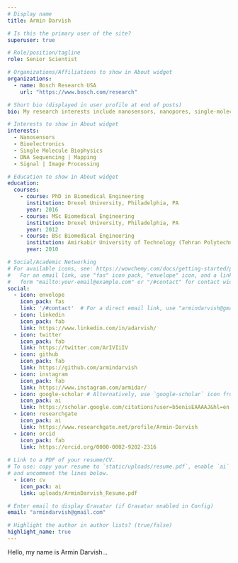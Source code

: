 ```yaml
---
# Display name
title: Armin Darvish

# Is this the primary user of the site?
superuser: true

# Role/position/tagline
role: Senior Scientist

# Organizations/Affiliations to show in About widget
organizations:
  - name: Bosch Research USA
    url: "https://www.bosch.com/research"

# Short bio (displayed in user profile at end of posts)
bio: My research interests include nanosensors, nanopores, single-molecule biophysics, dna sequencing, ....

# Interests to show in About widget
interests:
  - Nanosensors
  - Bioelectronics
  - Single Molecule Biophysics
  - DNA Sequencing | Mapping
  - Signal | Image Processing 

# Education to show in About widget
education:
  courses:
    - course: PhD in Biomedical Engineering
      institution: Drexel University, Philadelphia, PA
      year: 2016
    - course: MSc Biomedical Engineering
      institution: Drexel University, Philadelphia, PA
      year: 2012
    - course: BSc Biomedical Engineering
      institution: Amirkabir University of Technology (Tehran Polytechnic), Tehran, Iran
      year: 2010

# Social/Academic Networking
# For available icons, see: https://wowchemy.com/docs/getting-started/page-builder/#icons
#   For an email link, use "fas" icon pack, "envelope" icon, and a link in the
#   form "mailto:your-email@example.com" or "/#contact" for contact widget.
social:
  - icon: envelope
    icon_pack: fas
    link: '/#contact'  # For a direct email link, use "armindarvish@gmail.com".
  - icon: linkedin
    icon_pack: fab
    link: https://www.linkedin.com/in/adarvish/
  - icon: twitter
    icon_pack: fab
    link: https://twitter.com/ArIVIiIV
  - icon: github
    icon_pack: fab
    link: https://github.com/armindarvish
  - icon: instagram
    icon_pack: fab
    link: https://www.instagram.com/armidar/
  - icon: google-scholar # Alternatively, use `google-scholar` icon from `ai` icon pack
    icon_pack: ai
    link: https://scholar.google.com/citations?user=b5enisEAAAAJ&hl=en
  - icon: researchgate
    icon_pack: ai
    link: https://www.researchgate.net/profile/Armin-Darvish
  - icon: orcid
    icon_pack: fab
    link: https://orcid.org/0000-0002-9202-2316
    
# Link to a PDF of your resume/CV.
# To use: copy your resume to `static/uploads/resume.pdf`, enable `ai` icons in `params.toml`,
# and uncomment the lines below.
  - icon: cv
    icon_pack: ai
    link: uploads/ArminDarvish_Resume.pdf

# Enter email to display Gravatar (if Gravatar enabled in Config)
email: "armindarvish@gmail.com"

# Highlight the author in author lists? (true/false)
highlight_name: true
---
```


Hello, my name is Armin Darvish...
